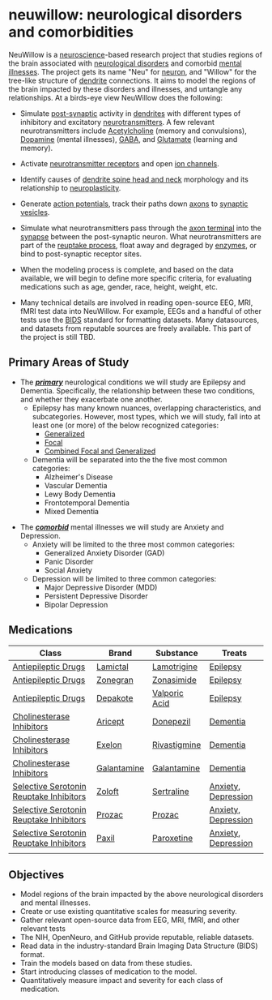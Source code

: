 # neuwillow: neurological disorders and comorbidities


NeuWillow is a [neuroscience](https://en.wikipedia.org/wiki/Neuroscience)-based research project that studies regions of the brain associated with [neurological disorders](https://en.wikipedia.org/wiki/Neurological_disorder) and comorbid [mental illnesses](https://en.wikipedia.org/wiki/Mental_disorder). The project gets its name "Neu" for [neuron](https://en.wikipedia.org/wiki/Neuron), and "Willow" for the tree-like structure of [dendrite](https://en.wikipedia.org/wiki/Dendrite) connections. It aims to model the regions of the brain impacted by these disorders and illnesses, and untangle any relationships. At a birds-eye view NeuWillow does the following: 

- Simulate [post-synaptic](https://en.wikipedia.org/wiki/Postsynaptic_potential) activity in [dendrites](https://en.wikipedia.org/wiki/Dendrite) with different types of inhibitory and excitatory [neurotransmitters](https://en.wikipedia.org/wiki/Neurotransmitter). A few relevant neurotransmitters include [Acetylcholine](https://en.wikipedia.org/wiki/Acetylcholine) (memory and convulsions), [Dopamine](https://en.wikipedia.org/wiki/Dopamine) (mental illnesses), [GABA](https://en.wikipedia.org/wiki/GABA), and [Glutamate](https://en.wikipedia.org/wiki/Glutamate_neurotransmitter) (learning and memory).

- Activate [neurotransmitter receptors](https://en.wikipedia.org/wiki/) and open [ion channels](https://en.wikipedia.org/wiki/Ion_channel).

- Identify causes of [dendrite spine head and neck](https://www.sciencedirect.com/topics/immunology-and-microbiology/dendritic-spine) morphology and its relationship to [neuroplasticity](https://en.wikipedia.org/wiki/Neuroplasticity).

- Generate [action potentials](https://en.wikipedia.org/wiki/Action_potential), track their paths down [axons](https://en.wikipedia.org/wiki/Axon) to [synaptic vesicles](https://en.wikipedia.org/wiki/Synaptic_vesicle).

- Simulate what neurotransmitters pass through the [axon terminal](https://en.wikipedia.org/wiki/Axon_terminal) into the [synapse]()  between the post-synaptic neuron. What neurotransmitters are part of the [reuptake process](https://en.wikipedia.org/wiki/Reuptake), float away and degraged by [enzymes](https://en.wikipedia.org/wiki/Enzyme_inhibitor), or bind to post-synaptic receptor sites.

- When the modeling process is complete, and based on the data available, we will begin to define more specific criteria, for evaluating medications such as age, gender, race, height, weight, etc.

- Many technical details are involved in reading open-source EEG, MRI, fMRI test data into NeuWillow. For example, EEGs and a handful of other tests use the [BIDS](https://bids-specification.readthedocs.io/en/stable/) standard for formatting datasets. Many datasources, and datasets from reputable sources are freely available. This part of the project is still TBD.

## Primary Areas of Study
- The <u>_**primary**_</u> neurological conditions we will study are Epilepsy and Dementia. Specifically, the relationship between these two conditions, and whether they exacerbate one another.
  - Epilepsy has many known nuances, overlapping characteristics, and subcategories. However, most types, which we will study, fall into at least one (or more) of the below recognized categories:
    - [Generalized](https://en.wikipedia.org/wiki/Generalized_epilepsy)
    - [Focal](https://en.wikipedia.org/wiki/Focal_seizure)
    - [Combined Focal and Generalized](https://pubmed.ncbi.nlm.nih.gov/39352258/)
  - Dementia will be separated into the the five most common categories:
    - Alzheimer's Disease
    - Vascular Dementia
    - Lewy Body Dementia
    - Frontotemporal Dementia
    - Mixed Dementia 
* The <u>_**comorbid**_</u> mental illnesses we will study are Anxiety and Depression.
  - Anxiety will be limited to the three most common categories:
    - Generalized Anxiety Disorder (GAD)
    - Panic Disorder
    - Social Anxiety
  - Depression will be limited to three common categories:
    - Major Depressive Disorder (MDD)
    - Persistent Depressive Disorder
    - Bipolar Depression
## Medications
|Class|Brand|Substance|Treats 
|-----|-------|-----|----|
|[Antiepileptic Drugs](https://en.wikipedia.org/wiki/Anticonvulsant)|[Lamictal](https://medlineplus.gov/druginfo/meds/a695007.html)|[Lamotrigine](https://medlineplus.gov/druginfo/meds/a695007.html)|[Epilepsy](https://www.ninds.nih.gov/health-information/disorders/epilepsy-and-seizures)
|[Antiepileptic Drugs](https://en.wikipedia.org/wiki/Anticonvulsant)|[Zonegran](https://medlineplus.gov/druginfo/meds/a603008.html)|[Zonasimide](https://medlineplus.gov/druginfo/meds/a603008.html)|[Epilepsy](https://www.ninds.nih.gov/health-information/disorders/epilepsy-and-seizures)
|[Antiepileptic Drugs](https://en.wikipedia.org/wiki/Anticonvulsant)|[Depakote](https://medlineplus.gov/druginfo/meds/a682412.html)|[Valporic Acid](https://medlineplus.gov/druginfo/meds/a682412.html)| [Epilepsy](https://www.ninds.nih.gov/health-information/disorders/epilepsy-and-seizures)
|[Cholinesterase Inhibitors](https://en.wikipedia.org/wiki/Cholinesterase_inhibitor)|[Aricept](https://medlineplus.gov/druginfo/meds/a697032.html)|[Donepezil](https://medlineplus.gov/druginfo/meds/a697032.html)|[Dementia](https://medlineplus.gov/dementia.html)
|[Cholinesterase Inhibitors](https://en.wikipedia.org/wiki/Cholinesterase_inhibitor)|[Exelon](https://medlineplus.gov/druginfo/meds/a602009.html)|[Rivastigmine](https://medlineplus.gov/druginfo/meds/a602009.html)|[Dementia](https://medlineplus.gov/dementia.html)
|[Cholinesterase Inhibitors](https://en.wikipedia.org/wiki/Cholinesterase_inhibitor)|[Galantamine](https://medlineplus.gov/druginfo/meds/a699058.html)|[Galantamine](https://medlineplus.gov/druginfo/meds/a699058.html)|[Dementia](https://medlineplus.gov/dementia.html)
|[Selective Serotonin Reuptake Inhibitors](https://en.wikipedia.org/wiki/Selective_serotonin_reuptake_inhibitor)|[Zoloft](https://medlineplus.gov/druginfo/meds/a697048.html)|[Sertraline](https://medlineplus.gov/druginfo/meds/a697048.html)|[Anxiety](https://medlineplus.gov/anxiety.html), [Depression](https://medlineplus.gov/depression.html)
|[Selective Serotonin Reuptake Inhibitors](https://en.wikipedia.org/wiki/Selective_serotonin_reuptake_inhibitor)|[Prozac](https://medlineplus.gov/druginfo/meds/a689006.html)|[Prozac](https://medlineplus.gov/druginfo/meds/a689006.html)|[Anxiety](https://medlineplus.gov/anxiety.html), [Depression](https://medlineplus.gov/depression.html)
|[Selective Serotonin Reuptake Inhibitors](https://en.wikipedia.org/wiki/Selective_serotonin_reuptake_inhibitor)|[Paxil](https://medlineplus.gov/druginfo/meds/a698032.html)|[Paroxetine](https://medlineplus.gov/druginfo/meds/a698032.html)|[Anxiety](https://medlineplus.gov/anxiety.html), [Depression](https://medlineplus.gov/depression.html) 
|||
## Objectives
  - Model regions of the brain impacted by the above neurological disorders and mental illnesses.
  - Create or use existing quantitative scales for measuring severity.
  - Gather relevant open-source data from EEG, MRI, fMRI, and other relevant tests
  - The NIH, OpenNeuro, and GitHub provide reputable, reliable datasets.
  - Read data in the industry-standard Brain Imaging Data Structure (BIDS) format.
  - Train the models based on data from these studies.
  - Start introducing classes of medication to the model.
  - Quantitatively measure impact and severity for each class of medication.
